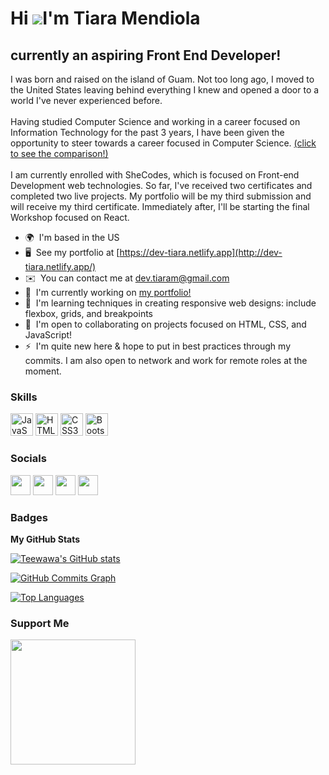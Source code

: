 Hi ![](https://user-images.githubusercontent.com/18350557/176309783-0785949b-9127-417c-8b55-ab5a4333674e.gif)I'm Tiara Mendiola
======================================================================================================================================

currently an aspiring Front End Developer!
------------------------------------------------------------------------------------------------------------

I was born and raised on the island of Guam. Not too long ago, I moved to the United
                    States leaving behind everything I knew and opened a door to a world I've never
                    experienced before.
                    <br>
                    <br>
                    Having studied Computer Science and working in a career focused on Information Technology
                    for the past 3 years, I have been given the opportunity to steer towards a career focused
                    in Computer Science. <a href="https://cdn.ttgtmedia.com/rms/onlineimages/data_center-info_tech_vs_computer_science-f.png" target="_blank">(click to see the comparison!)</a> 
                    <br>
                    <br>
                    I am currently enrolled with SheCodes, which is focused on Front-end Development web technologies.
                    So far, I've received two certificates and completed two live projects. My portfolio will be my
                    third submission and will receive my third certificate. Immediately after, I'll be starting the
                    final Workshop focused on React.

* 🌍  I'm based in the US
* 🖥️  See my portfolio at [https://dev-tiara.netlify.app](http://dev-tiara.netlify.app/)
* ✉️  You can contact me at [dev.tiaram@gmail.com](mailto:dev.tiaram@gmail.com)
* 🚀  I'm currently working on [my portfolio!](http://dev-tiara.netlify.app/)
* 🧠  I'm learning techniques in creating responsive web designs: include flexbox, grids, and breakpoints
* 🤝  I'm open to collaborating on projects focused on HTML, CSS, and JavaScript!
* ⚡  I'm quite new here & hope to put in best practices through my commits. I am also open to network and work for remote roles at the moment.

### Skills

<p align="left">
<a href="https://developer.mozilla.org/en-US/docs/Web/JavaScript" target="_blank" rel="noreferrer"><img src="https://raw.githubusercontent.com/danielcranney/readme-generator/main/public/icons/skills/javascript-colored.svg" width="36" height="36" alt="JavaScript" /></a>
<a href="https://developer.mozilla.org/en-US/docs/Glossary/HTML5" target="_blank" rel="noreferrer"><img src="https://raw.githubusercontent.com/danielcranney/readme-generator/main/public/icons/skills/html5-colored.svg" width="36" height="36" alt="HTML5" /></a>
<a href="https://www.w3.org/TR/CSS/#css" target="_blank" rel="noreferrer"><img src="https://raw.githubusercontent.com/danielcranney/readme-generator/main/public/icons/skills/css3-colored.svg" width="36" height="36" alt="CSS3" /></a>
<a href="https://getbootstrap.com/" target="_blank" rel="noreferrer"><img src="https://raw.githubusercontent.com/danielcranney/readme-generator/main/public/icons/skills/bootstrap-colored.svg" width="36" height="36" alt="Bootstrap" /></a>
</p>


### Socials

<p align="left"> <a href="https://www.codepen.io/teewawa" target="_blank" rel="noreferrer"><img src="https://raw.githubusercontent.com/danielcranney/readme-generator/main/public/icons/socials/codepen-dark.svg" width="32" height="32" /></a> <a href="https://codesandbox.io/u/teewawa" target="_blank" rel="noreferrer"><img src="https://raw.githubusercontent.com/danielcranney/readme-generator/main/public/icons/socials/codesandbox-dark.svg" width="32" height="32" /></a> <a href="https://www.github.com/Teewawa" target="_blank" rel="noreferrer"><img src="https://raw.githubusercontent.com/danielcranney/readme-generator/main/public/icons/socials/github-dark.svg" width="32" height="32" /></a> <a href="https://www.linkedin.com/in/tiaramendiola/" target="_blank" rel="noreferrer"><img src="https://raw.githubusercontent.com/danielcranney/readme-generator/main/public/icons/socials/linkedin.svg" width="32" height="32" /></a></p>

### Badges

<b>My GitHub Stats</b>

<a href="http://www.github.com/Teewawa"><img src="https://github-readme-stats.vercel.app/api?username=Teewawa&show_icons=true&hide=&count_private=true&title_color=0891b2&text_color=ffffff&icon_color=0891b2&bg_color=1c1917&hide_border=true&show_icons=true" alt="Teewawa's GitHub stats" /></a>

<a href="http://www.github.com/Teewawa"><img src="https://activity-graph.herokuapp.com/graph?username=Teewawa&bg_color=1c1917&color=ffffff&line=0891b2&point=ffffff&area_color=1c1917&area=true&hide_border=true&custom_title=GitHub%20Commits%20Graph" alt="GitHub Commits Graph" /></a>

<a href="https://github.com/Teewawa" align="left"><img src="https://github-readme-stats.vercel.app/api/top-langs/?username=Teewawa&langs_count=10&title_color=0891b2&text_color=ffffff&icon_color=0891b2&bg_color=1c1917&hide_border=true&locale=en&custom_title=Top%20%Languages" alt="Top Languages" /></a>

### Support Me

<a href="https://www.buymeacoffee.com/teewawa"><img src="https://cdn.buymeacoffee.com/buttons/v2/default-yellow.png" width="200" /></a>
